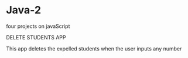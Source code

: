 # Java-2
four projects on javaScript


DELETE STUDENTS APP

This app deletes the expelled students when the user inputs any number